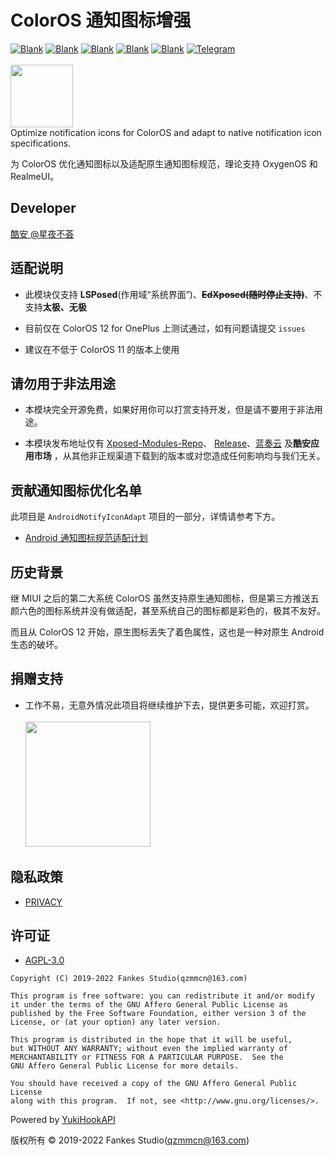 # ColorOS 通知图标增强

[![Blank](https://img.shields.io/badge/build-passing-brightgreen)](https://github.com/fankes/ColorOSNotifyIcon)
[![Blank](https://img.shields.io/badge/license-AGPL3.0-blue)](https://github.com/fankes/ColorOSNotifyIcon/blob/master/LICENSE)
[![Blank](https://img.shields.io/badge/version-v1.75-green)](https://github.com/fankes/ColorOSNotifyIcon/releases)
[![Blank](https://img.shields.io/github/downloads/fankes/ColorOSNotifyIcon/total?label=Release)](https://github.com/fankes/ColorOSNotifyIcon/releases)
[![Blank](https://img.shields.io/github/downloads/Xposed-Modules-Repo/com.fankes.coloros.notify/total?label=LSPosed%20Repo&logo=Android&style=flat&labelColor=F48FB1&logoColor=ffffff)](https://github.com/Xposed-Modules-Repo/com.fankes.coloros.notify/releases)
[![Telegram](https://img.shields.io/badge/Follow-Telegram-blue.svg?logo=telegram)](https://t.me/XiaofangInternet)
<br/><br/>
<img src="https://github.com/fankes/ColorOSNotifyIcon/blob/master/app/src/main/ic_launcher-playstore.png" width = "100" height = "100"/>
<br/>
Optimize notification icons for ColorOS and adapt to native notification icon specifications.

为 ColorOS 优化通知图标以及适配原生通知图标规范，理论支持 OxygenOS 和 RealmeUI。

## Developer

[酷安 @星夜不荟](http://www.coolapk.com/u/876977)

## 适配说明

- 此模块仅支持 <b>LSPosed</b>(作用域“系统界面”)、<b>~~EdXposed(随时停止支持)~~</b>、不支持<b>太极、无极</b>

- 目前仅在 ColorOS 12 for OnePlus 上测试通过，如有问题请提交 `issues`

- 建议在不低于 ColorOS 11 的版本上使用

## 请勿用于非法用途

- 本模块完全开源免费，如果好用你可以打赏支持开发，但是请不要用于非法用途。

- 本模块发布地址仅有 [Xposed-Modules-Repo](https://github.com/Xposed-Modules-Repo/com.fankes.coloros.notify/releases)、
  [Release](https://github.com/fankes/ColorOSNotifyIcon/releases)、[蓝奏云](https://fankes.lanzouy.com/b030rvjyf) 及**酷安应用市场**
  ，从其他非正规渠道下载到的版本或对您造成任何影响均与我们无关。

## 贡献通知图标优化名单

此项目是 `AndroidNotifyIconAdapt` 项目的一部分，详情请参考下方。

- [Android 通知图标规范适配计划](https://github.com/fankes/AndroidNotifyIconAdapt)

## 历史背景

继 MIUI 之后的第二大系统 ColorOS 虽然支持原生通知图标，但是第三方推送五颜六色的图标系统并没有做适配，甚至系统自己的图标都是彩色的，极其不友好。

而且从 ColorOS 12 开始，原生图标丢失了着色属性，这也是一种对原生 Android 生态的破坏。

## 捐赠支持

- 工作不易，无意外情况此项目将继续维护下去，提供更多可能，欢迎打赏。<br/><br/>
  <img src="https://github.com/fankes/YuKiHookAPI/blob/master/img-src/wechat_code.jpg" width = "200" height = "200"/>

## 隐私政策

- [PRIVACY](https://github.com/fankes/ColorOSNotifyIcon/blob/master/PRIVACY.md)

## 许可证

- [AGPL-3.0](https://www.gnu.org/licenses/agpl-3.0.html)

```
Copyright (C) 2019-2022 Fankes Studio(qzmmcn@163.com)

This program is free software: you can redistribute it and/or modify
it under the terms of the GNU Affero General Public License as
published by the Free Software Foundation, either version 3 of the
License, or (at your option) any later version.

This program is distributed in the hope that it will be useful,
but WITHOUT ANY WARRANTY; without even the implied warranty of
MERCHANTABILITY or FITNESS FOR A PARTICULAR PURPOSE.  See the
GNU Affero General Public License for more details.

You should have received a copy of the GNU Affero General Public License
along with this program.  If not, see <http://www.gnu.org/licenses/>.
```

Powered by [YukiHookAPI](https://github.com/fankes/YukiHookAPI)

版权所有 © 2019-2022 Fankes Studio(qzmmcn@163.com)